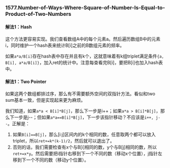 ### 1577.Number-of-Ways-Where-Square-of-Number-Is-Equal-to-Product-of-Two-Numbers

#### 解法1：Hash
这个方法更容易实现。我们查看数组A中的每个元素a。然后遍历数组B中的元素i，同时维护一个hash表来统计B[i]之前的B数组元素的频率。

如果```a*a/B[i]```存在hash表中存在并且有k个，这就意味着有k组triplet满足条件```{a, B[i], a*a/B[i]}```，加入ret的统计中。注意每查看完B[i]，要把B[i]也加入hash表中。

#### 解法1：Two Pointer
如果这两个数组都排过序，那么有不需要额外空间的双指针方法。看似和two sum基本一致，但是实现起来更为麻烦。

我们知道，如果```a*a < B[i]*B[j]```，那么下一步是i++；如果```a*a > B[i]*B[j]```，那么下一步是j--；但如果```a*a==B[i]*B[j]```，下一步该指针移动？不应该是```i++, j--```。正解是：
1. 如果```B[i]==B[j]```，那么[i:j]区间内的k个相同的数，任意取两个都可以放入triplet，所以```ret+=k*(k-1)/2```，然后就可以退出了。
2. 否则的话，我们需要检查有x个与B[i]相同的数，y个与B[j]相同的数，所以```ret+=x*y```。然后需要把i指针右移到下一个不同的数（移动x个位置），j指针左移到下一个不同的数（移动y个位置）。
